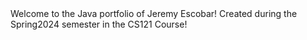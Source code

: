 <head>
  Welcome to the Java portfolio of Jeremy Escobar! 
  Created during the Spring2024 semester in the CS121 Course!
</head>
